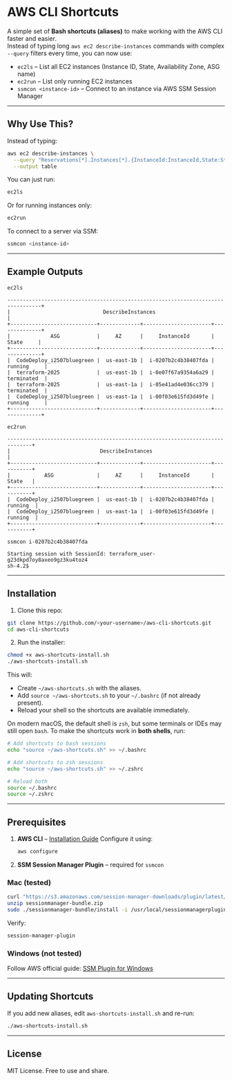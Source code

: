 
# AWS CLI Shortcuts

A simple set of **Bash shortcuts (aliases)** to make working with the AWS CLI faster and easier.  
Instead of typing long `aws ec2 describe-instances` commands with complex `--query` filters every time, you can now use:

- `ec2ls` – List all EC2 instances (Instance ID, State, Availability Zone, ASG name)
- `ec2run` – List only running EC2 instances
- `ssmcon <instance-id>` – Connect to an instance via AWS SSM Session Manager

---

## Why Use This?

Instead of typing:
```bash
aws ec2 describe-instances \
  --query "Reservations[*].Instances[*].{InstanceId:InstanceId,State:State.Name,AZ:Placement.AvailabilityZone,ASG:Tags[?Key==\`aws:autoscaling:groupName\`]|[0].Value}" \
  --output table
````

You can just run:

```bash
ec2ls
```

Or for running instances only:

```bash
ec2run
```

To connect to a server via SSM:

```bash
ssmcon <instance-id>
```

---

## Example Outputs


```text
ec2ls

---------------------------------------------------------------------------------+
|                              DescribeInstances                                 |
+----------------------------+-------------+----------------------+--------------+
|             ASG            |     AZ      |     InstanceId       |    State     |
+----------------------------+-------------+----------------------+--------------+
|  CodeDeploy_i2507bluegreen |  us-east-1b |  i-0207b2c4b38407fda |  running     |
|  terraform-2025            |  us-east-1b |  i-0e07f67a9354a6a29 |  terminated  |
|  terraform-2025            |  us-east-1a |  i-05e41ad4e036cc379 |  terminated  |
|  CodeDeploy_i2507bluegreen |  us-east-1a |  i-00f03e615fd3d49fe |  running     |
+----------------------------+-------------+----------------------+--------------+
```

```text
ec2run

------------------------------------------------------------------------------+
|                             DescribeInstances                               |
+----------------------------+-------------+----------------------+-----------+
|           ASG              |     AZ      |     InstanceId       |   State   |
+----------------------------+-------------+----------------------+-----------+
|  CodeDeploy_i2507bluegreen |  us-east-1b |  i-0207b2c4b38407fda |  running  |
|  CodeDeploy_i2507bluegreen |  us-east-1a |  i-00f03e615fd3d49fe |  running  |
+----------------------------+-------------+----------------------+-----------+
```

```text
ssmcon i-0207b2c4b38407fda

Starting session with SessionId: terraform_user-g23dkpd7oy8axeo9gz3ku4toz4
sh-4.2$
```

---

## Installation

1. Clone this repo:

```bash
git clone https://github.com/<your-username>/aws-cli-shortcuts.git
cd aws-cli-shortcuts
```

2. Run the installer:

```bash
chmod +x aws-shortcuts-install.sh
./aws-shortcuts-install.sh
```

This will:

* Create `~/aws-shortcuts.sh` with the aliases.
* Add `source ~/aws-shortcuts.sh` to your `~/.bashrc` (if not already present).
* Reload your shell so the shortcuts are available immediately.


On modern macOS, the default shell is `zsh`, but some terminals or IDEs may still open `bash`.
To make the shortcuts work in **both shells**, run:

```bash
# Add shortcuts to bash sessions
echo "source ~/aws-shortcuts.sh" >> ~/.bashrc

# Add shortcuts to zsh sessions
echo "source ~/aws-shortcuts.sh" >> ~/.zshrc

# Reload both
source ~/.bashrc
source ~/.zshrc
```


---

## Prerequisites

1. **AWS CLI** – [Installation Guide](https://docs.aws.amazon.com/cli/latest/userguide/getting-started-install.html)
   Configure it using:

   ```bash
   aws configure
   ```

2. **SSM Session Manager Plugin** – required for `ssmcon`

### Mac (tested)

```bash
curl "https://s3.amazonaws.com/session-manager-downloads/plugin/latest/mac/sessionmanager-bundle.zip" -o "sessionmanager-bundle.zip"
unzip sessionmanager-bundle.zip
sudo ./sessionmanager-bundle/install -i /usr/local/sessionmanagerplugin -b /usr/local/bin/session-manager-plugin
```

Verify:

```bash
session-manager-plugin
```

### Windows (not tested)

Follow AWS official guide:
[SSM Plugin for Windows](https://docs.aws.amazon.com/systems-manager/latest/userguide/session-manager-working-with-install-plugin.html#windows-install)

---

## Updating Shortcuts

If you add new aliases, edit `aws-shortcuts-install.sh` and re-run:

```bash
./aws-shortcuts-install.sh
```

---

## License

MIT License. Free to use and share.


